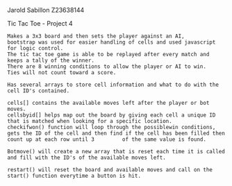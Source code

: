 Jarold Sabillon 
Z23638144

Tic Tac Toe - Project 4

	Makes a 3x3 board and then sets the player against an AI,
	bootstrap was used for easier handling of cells and used javascript for logic control.
	The tic tac toe game is able to be replayed after every match and keeps a tally of the winner.
	There are 8 winning conditions to allow the player or AI to win.
	Ties will not count toward a score.
	
	Has several arrays to store cell information and what to do with the cell ID's contained.

	cells[] contains the available moves left after the player or bot moves.
	cellsbyid[] helps map out the board by giving each cell a unique ID that is matched when looking for a specific location.
	checkifwon() function will loop through the possiblewin conditions, gets the ID of the cell and then find if the cell has been filled then count up at each row until 3 		of the same value is found.
	
	Botmove() will create a new array that is reset each time it is called and fill with the ID's of the available moves left.
	
	restart() will reset the board and available moves and call on the start() function everytime a button is hit.
	
	
	
